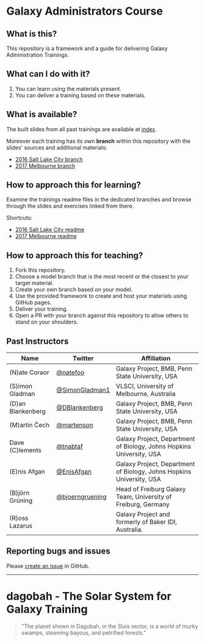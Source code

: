# Galaxy Administrators Course

## What is this?

This repository is a framework and a guide for delivering Galaxy Administration Trainings.

## What can I do with it?

1. You can learn using the materials present.
1. You can deliver a training based on these materials.

## What is available?

The built slides from all past trainings are available at [index](https://galaxyproject.github.io/dagobah-training/).

Moreover each training has its own **branch** within this repository with the slides' sources and additional materials:

* [2016 Salt Lake City branch](https://github.com/galaxyproject/dagobah-training/tree/2016-saltlakecity)
* [2017 Melbourne branch](https://github.com/galaxyproject/dagobah-training/tree/2017-melbourne)

## How to approach this for learning?

Examine the trainings readme files in the dedicated branches and browse through the slides and exercises linked from there.

Shortcuts:
* [2016 Salt Lake City readme](https://github.com/galaxyproject/dagobah-training/blob/2016-saltlakecity/README.md)
* [2017 Melbourne readme](https://github.com/galaxyproject/dagobah-training/tree/2017-melbourne/README.md)

## How to approach this for teaching?

1. Fork this repository.
1. Choose a model branch that is the most recent or the closest to your target material.
1. Create your own branch based on your model.
1. Use the provided framework to create and host your materials using GitHub pages.
1. Deliver your training.
1. Open a PR with your branch against this repository to allow others to stand on your shoulders.


## Past Instructors

| Name | Twitter | Affiliation |
| -------- | --------- | --------- |
| (N)ate Coraor | [@natefoo](https://twitter.com/natefoo) | Galaxy Project, BMB, Penn State University, USA |
| (S)imon Gladman | [@SimonGladman1](https://twitter.com/SimonGladman1) | VLSCI, University of Melbourne, Australia |
| (D)an Blankenberg | [@DBlankenberg](https://twitter.com/DBlankenberg) | Galaxy Project, BMB, Penn State University, USA |
| (M)artin Čech | [@martenson](https://twitter.com/martenson) | Galaxy Project, BMB, Penn State University, USA |
| Dave (C)lements | [@tnabtaf](https://twitter.com/tnabtaf) | Galaxy Project, Department of Biology, Johns Hopkins University, USA |
| (E)nis Afgan | [@EnisAfgan](https://twitter.com/EnisAfgan)| Galaxy Project, Department of Biology, Johns Hopkins University, USA |
| (B)jörn Grüning | [@bjoerngruening](https://twitter.com/bjoerngruening) | Head of Freiburg Galaxy Team, University of Freiburg, Germany |
| (R)oss Lazarus | | Galaxy Project and formerly of Baker IDI, Australia. |

## Reporting bugs and issues

Please [create an issue](https://github.com/galaxyproject/dagobah-training/issues) in GitHub.

---

# dagobah - The Solar System for Galaxy Training
> "The planet shown in Dagobah, in the Sluis sector, is a world of murky swamps, steaming bayous, and petrified forests."

